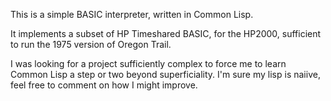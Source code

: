 This is a simple BASIC interpreter, written in Common Lisp.

It implements a subset of HP Timeshared BASIC, for the HP2000,
sufficient to run the 1975 version of Oregon Trail.

I was looking for a project sufficiently complex to force me to learn
Common Lisp a step or two beyond superficiality.  I'm sure my lisp is
naiive, feel free to comment on how I might improve.
